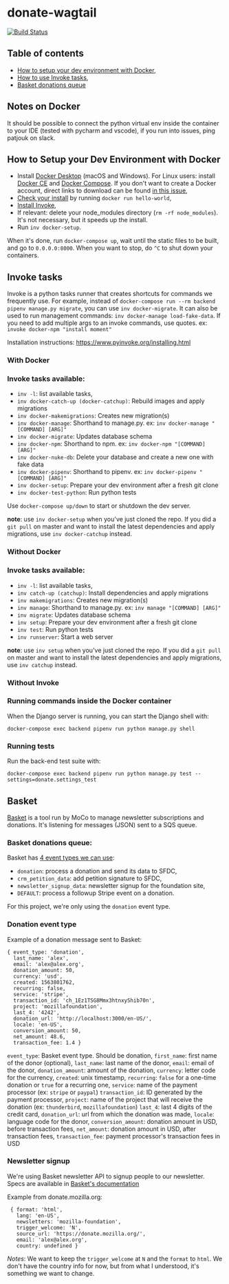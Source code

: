 # donate-wagtail

[![Build Status](https://travis-ci.org/mozilla/donate-wagtail.svg?branch=master)](https://travis-ci.org/mozilla/donate-wagtail)

## Table of contents

- [How to setup your dev environment with Docker](#how-to-setup-your-dev-environment-with-docker),
- [How to use Invoke tasks](#invoke-tasks),
- [Basket donations queue](#basket)

## Notes on Docker

It should be possible to connect the python virtual env inside the container to your IDE (tested with pycharm and vscode), if you run into issues, ping patjouk on slack.

## How to Setup your Dev Environment with Docker

- Install [Docker Desktop](https://www.docker.com/products/docker-desktop) (macOS and Windows). For Linux users: install [Docker CE](https://docs.docker.com/install/#supported-platforms) and [Docker Compose](https://docs.docker.com/compose/install/). If you don't want to create a Docker account, direct links to download can be found [in this issue](https://github.com/docker/docker.github.io/issues/6910),
- [Check your install](https://docs.docker.com/get-started/#test-docker-version) by running `docker run hello-world`,
- [Install Invoke](https://www.pyinvoke.org/installing.html),
- If relevant: delete your node_modules directory (`rm -rf node_modules`). It's not necessary, but it speeds up the install.
- Run `inv docker-setup`. 

When it's done, run `docker-compose up`, wait until the static files to be built, and go to `0.0.0.0:8000`. When you want to stop, do `^C` to shut down your containers.

## Invoke tasks

Invoke is a python tasks runner that creates shortcuts for commands we frequently use. For example, instead of `docker-compose run --rm backend pipenv manage.py migrate`, you can use `inv docker-migrate`. It can also be used to run management commands: `inv docker-manage load-fake-data`. If you need to add multiple args to an invoke commands, use quotes. ex: `invoke docker-npm "install moment"`

Installation instructions: https://www.pyinvoke.org/installing.html

### With Docker

### Invoke tasks available:

- `inv -l`: list available tasks,
- `inv docker-catch-up (docker-catchup)`: Rebuild images and apply migrations
- `inv docker-makemigrations`: Creates new migration(s)
- `inv docker-manage`: Shorthand to manage.py. ex: `inv docker-manage "[COMMAND] [ARG]"`
- `inv docker-migrate`: Updates database schema
- `inv docker-npm`: Shorthand to npm. ex: `inv docker-npm "[COMMAND] [ARG]"`
- `inv docker-nuke-db`: Delete your database and create a new one with fake data
- `inv docker-pipenv`: Shorthand to pipenv. ex: `inv docker-pipenv "[COMMAND] [ARG]"`
- `inv docker-setup`: Prepare your dev environment after a fresh git clone
- `inv docker-test-python`: Run python tests

Use `docker-compose up/down` to start or shutdown the dev server.

**note**: use `inv docker-setup` when you've just cloned the repo. If you did a `git pull` on master and want to install the latest dependencies and apply migrations, use `inv docker-catchup` instead.

### Without Docker

### Invoke tasks available:

- `inv -l`: list available tasks,
- `inv catch-up (catchup)`: Install dependencies and apply migrations
- `inv makemigrations`: Creates new migration(s)
- `inv manage`: Shorthand to manage.py. ex: `inv manage "[COMMAND] [ARG]"`
- `inv migrate`: Updates database schema
- `inv setup`: Prepare your dev environment after a fresh git clone
- `inv test`: Run python tests
- `inv runserver`: Start a web server

**note**: use `inv setup` when you've just cloned the repo. If you did a `git pull` on master and want to install the latest dependencies and apply migrations, use `inv catchup` instead.

### Without Invoke

### Running commands inside the Docker container

When the Django server is running, you can start the Django shell with:

    docker-compose exec backend pipenv run python manage.py shell

### Running tests

Run the back-end test suite with:

    docker-compose exec backend pipenv run python manage.py test --settings=donate.settings_test


## Basket

[Basket](https://github.com/mozmeao/basket) is a tool run by MoCo to manage newsletter subscriptions and donations. It's listening for messages (JSON) sent to a SQS queue.

### Basket donations queue:

Basket has [4 event types we can use](https://github.com/mozmeao/basket/blob/master/basket/news/management/commands/process_donations_queue.py#L21-L26): 

- `donation`: process a donation and send its data to SFDC,
- `crm_petition_data`: add petition signature to SFDC,
- `newsletter_signup_data`: newsletter signup for the foundation site,
- `DEFAULT`: process a followup Stripe event on a donation.

For this project, we're only using the `donation` event type.

### Donation event type

Example of a donation message sent to Basket:

```
{ event_type: 'donation',
  last_name: 'alex',
  email: 'alex@alex.org',
  donation_amount: 50,
  currency: 'usd',
  created: 1563801762,
  recurring: false,
  service: 'stripe',
  transaction_id: 'ch_1Ez1TSG8Mmx3htnxyShib70n',
  project: 'mozillafoundation',
  last_4: '4242',
  donation_url: 'http://localhost:3000/en-US/',
  locale: 'en-US',
  conversion_amount: 50,
  net_amount: 48.6,
  transaction_fee: 1.4 }
```

`event_type`: Basket event type. Should be donation,
`first_name`: first name of the donor (optional),
`last_name`: last name of the donor,
`email`: email of the donor,
`donation_amount`: amount of the donation,
`currency`: letter code for the currency,
`created`: unix timestamp,
`recurring`: `false` for a one-time donation or `true` for a recurring one,
`service`: name of the payment processor (ex: `stripe` or `paypal`)
`transaction_id`: ID generated by the payment processor,
`project`: name of the project that will receive the donation (ex: `thunderbird`, `mozillafoundation`)
`last_4`: last 4 digits of the credit card,
`donation_url`: url from which the donation was made,
`locale`: language code for the donor,
`conversion_amount`: donation amount in USD, before transaction fees,
`net_amount`: donation amount in USD, after transaction fees,
`transaction_fee`: payment processor's transaction fees in USD


### Newsletter signup

We're using Basket newsletter API to signup people to our newsletter. Specs are available in [Basket's documentation](https://basket.readthedocs.io/newsletter_api.html#news-subscribe)

Example from donate.mozilla.org:
```
 { format: 'html',
   lang: 'en-US',
   newsletters: 'mozilla-foundation',
   trigger_welcome: 'N',
   source_url: 'https://donate.mozilla.org/',
   email: 'alex@alex.org',
   country: undefined }
```

_Notes_: We want to keep the `trigger_welcome` at `N` and the `format` to `html`. We don't have the country info for now, but from what I understood, it's something we want to change.
